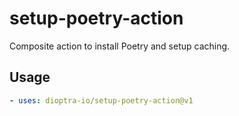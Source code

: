 # setup-poetry-action
Composite action to install Poetry and setup caching.

## Usage

```yaml
- uses: dioptra-io/setup-poetry-action@v1
```

